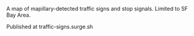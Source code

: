 A map of mapillary-detected traffic signs and stop signals. Limited to SF Bay Area.

Published at traffic-signs.surge.sh
